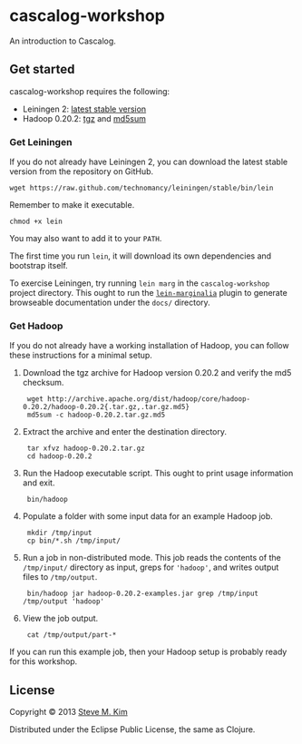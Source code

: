 # cascalog-workshop

An introduction to Cascalog.

## Get started

cascalog-workshop requires the following:

- Leiningen 2: [latest stable version](https://raw.github.com/technomancy/leiningen/stable/bin/lein)
- Hadoop 0.20.2: [tgz](http://archive.apache.org/dist/hadoop/core/hadoop-0.20.2/hadoop-0.20.2.tar.gz) and [md5sum](http://archive.apache.org/dist/hadoop/core/hadoop-0.20.2/hadoop-0.20.2.tar.gz.md5)

### Get Leiningen

If you do not already have Leiningen 2, you can download the latest
stable version from the repository on GitHub.

    wget https://raw.github.com/technomancy/leiningen/stable/bin/lein

Remember to make it executable.

    chmod +x lein

You may also want to add it to your `PATH`.

The first time you run `lein`, it will download its own dependencies and
bootstrap itself.

To exercise Leiningen, try running `lein marg` in the
`cascalog-workshop` project directory. This ought to run the
[`lein-marginalia`](https://github.com/fogus/lein-marginalia) plugin to
generate browseable documentation under the `docs/` directory.

### Get Hadoop

If you do not already have a working installation of Hadoop, you can
follow these instructions for a minimal setup.

1. Download the tgz archive for Hadoop version 0.20.2 and verify the md5 checksum.

        wget http://archive.apache.org/dist/hadoop/core/hadoop-0.20.2/hadoop-0.20.2{.tar.gz,.tar.gz.md5}
        md5sum -c hadoop-0.20.2.tar.gz.md5

2. Extract the archive and enter the destination directory.

        tar xfvz hadoop-0.20.2.tar.gz
        cd hadoop-0.20.2

3. Run the Hadoop executable script. This ought to print usage
   information and exit.

        bin/hadoop

4. Populate a folder with some input data for an example Hadoop job.

        mkdir /tmp/input
        cp bin/*.sh /tmp/input/

5. Run a job in non-distributed mode. This job reads the contents of the
   `/tmp/input/` directory as input, greps for `'hadoop'`, and writes
   output files to `/tmp/output`.

        bin/hadoop jar hadoop-0.20.2-examples.jar grep /tmp/input /tmp/output 'hadoop'

6. View the job output.

        cat /tmp/output/part-*

If you can run this example job, then your Hadoop setup is probably
ready for this workshop.

## License

Copyright © 2013 [Steve M. Kim](https://github.com/chairmanK)

Distributed under the Eclipse Public License, the same as Clojure.
